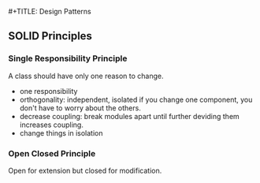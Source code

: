 #+TITLE: Design Patterns

## SOLID Principles
### Single Responsibility Principle
A class should have only one reason to change.

- one responsibility
- orthogonality: independent, isolated
  if you change one component, you don't have to worry about the others.
- decrease coupling: break modules apart until further deviding them
  increases coupling.
- change things in isolation

### Open Closed Principle
Open for extension but closed for modification.
